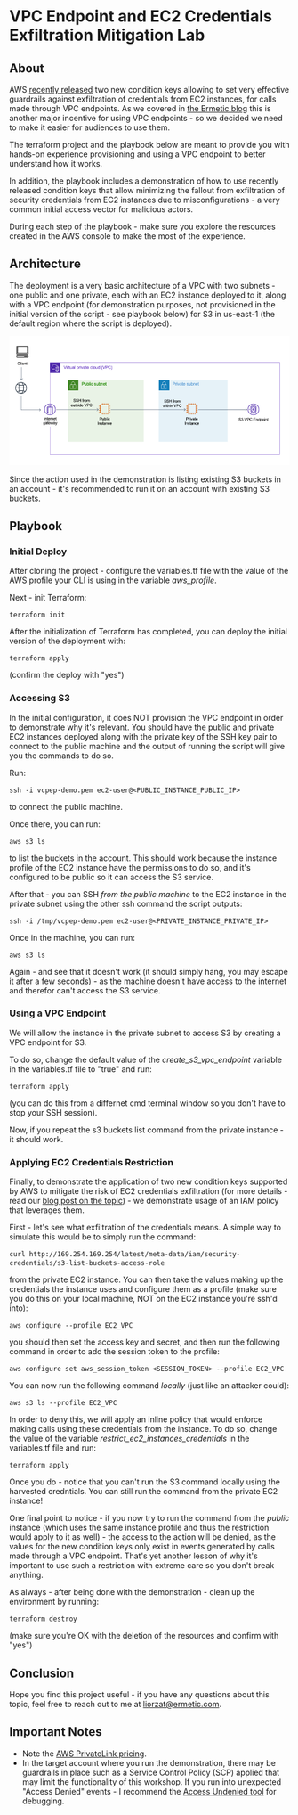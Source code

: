# VPC Endpoint and EC2 Credentials Exfiltration Mitigation Lab 

## About 

AWS [recently released](https://aws.amazon.com/blogs/security/how-to-use-policies-to-restrict-where-ec2-instance-credentials-can-be-used-from/) two new condition keys allowing to set very effective guardrails against exfiltration of credentials from EC2 instances, for calls made through VPC endpoints. As we covered in [the Ermetic blog](https://ermetic.com/blog/aws/a-new-incentive-for-using-aws-vpc-endpoints/) this is another major incentive for using VPC endpoints - so we decided we need to make it easier for audiences to use them.  

The terraform project and the playbook below are meant to provide you with hands-on experience provisioning and using a VPC endpoint to better understand how it works. 

In addition, the playbook includes a demonstration of how to use recently released condition keys that allow minimizing the fallout from exfiltration of security credentials from EC2 instances due to misconfigurations - a very common initial access vector for malicious actors. 

During each step of the playbook - make sure you explore the resources created in the AWS console to make the most of the experience. 

## Architecture 

The deployment is a very basic architecture of a VPC with two subnets - one public and one private, each with an EC2 instance deployed to it, along with a VPC endpoint (for demonstration purposes, not provisioned in the initial version of the script - see playbook below) for S3 in us-east-1 (the default region where the script is deployed). 

![Project Architecture][vpc-architecture]

Since the action used in the demonstration is listing existing S3 buckets in an account - it's recommended to run it on an account with existing S3 buckets. 
 
## Playbook 

### Initial Deploy 

After cloning the project - configure the variables.tf file with the value of the AWS profile your CLI is using in the variable *aws_profile*. 

Next - init Terraform: 

    terraform init  

After the initialization of Terraform has completed, you can deploy the initial version of the deployment with:  

    terraform apply 

(confirm the deploy with "yes")

### Accessing S3 

In the initial configuration, it does NOT provision the VPC endpoint in order to demonstrate why it's relevant. You should have the public and private EC2 instances deployed along with the private key of the SSH key pair to connect to the public machine and the output of running the script will give you the commands to do so. 

Run: 

    ssh -i vcpep-demo.pem ec2-user@<PUBLIC_INSTANCE_PUBLIC_IP>

to connect the public machine. 

Once there, you can run: 

    aws s3 ls 

to list the buckets in the account. This should work because the instance profile of the EC2 instance have the permissions to do so, and it's configured to be public so it can access the S3 service. 

After that - you can SSH *from the public machine* to the EC2 instance in the private subnet using the other ssh command the script outputs: 

    ssh -i /tmp/vcpep-demo.pem ec2-user@<PRIVATE_INSTANCE_PRIVATE_IP> 

Once in the machine, you can run: 

    aws s3 ls 

Again - and see that it doesn't work (it should simply hang, you may escape it after a few seconds) - as the machine doesn't have access to the internet and therefor can't access the S3 service. 

### Using a VPC Endpoint 

We will allow the instance in the private subnet to access S3 by creating a VPC endpoint for S3. 

To do so, change the default value of the *create_s3_vpc_endpoint* variable in the variables.tf file to "true" and run: 

    terraform apply 

(you can do this from a differnet cmd terminal window so you don't have to stop your SSH session). 

Now, if you repeat the s3 buckets list command from the private instance - it should work.

### Applying EC2 Credentials Restriction 

Finally, to demonstrate the application of two new condition keys supported by AWS to mitigate the risk of EC2 credentials exfiltration (for more details - read our [blog post on the topic](https://ermetic.com/blog/aws/a-new-incentive-for-using-aws-vpc-endpoints/)) - we demonstrate usage of an IAM policy that leverages them. 

First - let's see what exfiltration of the credentials means. A simple way to simulate this would be to simply run the command: 

    curl http://169.254.169.254/latest/meta-data/iam/security-credentials/s3-list-buckets-access-role 

from the private EC2 instance. You can then take the values making up the credentials the instance uses and configure them as a profile (make sure you do this on your local machine, NOT on the EC2 instance you're ssh'd into): 

    aws configure --profile EC2_VPC

you should then set the access key and secret, and then run the following command in order to add the session token to the profile: 

    aws configure set aws_session_token <SESSION_TOKEN> --profile EC2_VPC 

You can now run the following command *locally* (just like an attacker could): 

    aws s3 ls --profile EC2_VPC  

In order to deny this, we will apply an inline policy that would enforce making calls using these credentials from the instance. To do so, change the value of the variable *restrict_ec2_instances_credentials* in the variables.tf file and run:

    terraform apply 

Once you do - notice that you can't run the S3 command locally using the harvested credntials. You can still run the command from the private EC2 instance! 

One final point to notice - if you now try to run the command from the *public* instance (which uses the same instance profile and thus the restriction would apply to it as well) - the access to the action will be denied, as the values for the new condition keys only exist in events generated by calls made through a VPC endpoint. That's yet another lesson of why it's important to use such a restriction with extreme care so you don't break anything. 

As always - after being done with the demonstration - clean up the environment by running:

    terraform destroy  

(make sure you're OK with the deletion of the resources and confirm with "yes")

## Conclusion 

Hope you find this project useful - if you have any questions about this topic, feel free to reach out to me at liorzat@ermetic.com. 

## Important Notes

* Note the [AWS PrivateLink pricing](https://aws.amazon.com/privatelink/pricing/). 
* In the target account where you run the demonstration, there may be guardrails in place such as a Service Control Policy (SCP) applied that may limit the functionality of this workshop. If you run into unexpected "Access Denied" events - I recommend the [Access Undenied tool](https://github.com/ermetic/access-undenied-aws) for debugging. 

[vpc-architecture]: img/vpc_architecture.png